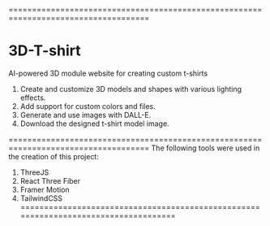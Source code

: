 ====================================================================================
# 3D-T-shirt
AI-powered 3D module website for creating custom t-shirts

1. Create and customize 3D models and shapes with various lighting effects.
2. Add support for custom colors and files.
3. Generate and use images with DALL-E.
4. Download the designed t-shirt model image.
   
====================================================================================
The following tools were used in the creation of this project:

1. ThreeJS
2. React Three Fiber
3. Framer Motion
4. TailwindCSS
====================================================================================

